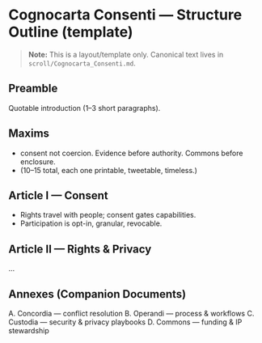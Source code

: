 <!-- status: stub; target: 150+ words -->
# Cognocarta Consenti — Structure Outline (template)

> **Note:** This is a layout/template only. Canonical text lives in `scroll/Cognocarta_Consenti.md`.

## Preamble
Quotable introduction (1–3 short paragraphs).

## Maxims <span class="gib" data-gib="evidence" data-fallback="EVIDENCE"></span>
- consent not coercion. Evidence before authority. Commons before enclosure.
- (10–15 total, each one printable, tweetable, timeless.)

## Article I — Consent <span class="gib" data-gib="consent" data-fallback="CONSENT"></span>
- Rights travel with people; consent gates capabilities.
- Participation is opt-in, granular, revocable.

## Article II — Rights & Privacy <span class="gib" data-gib="commons" data-fallback="COMMONS"></span>
…

## Annexes (Companion Documents)
A. Concordia — conflict resolution
B. Operandi — process & workflows
C. Custodia — security & privacy playbooks
D. Commons — funding & IP stewardship



